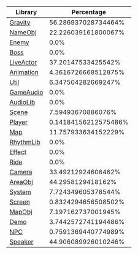 | Library | Percentage |
| ------------- | ------------- |
| [Gravity](https://github.com/shibbo/Petari/blob/master/docs/lib/Gravity.md) | 56.286937028734464% |
| [NameObj](https://github.com/shibbo/Petari/blob/master/docs/lib/NameObj.md) | 22.226039161800067% |
| [Enemy](https://github.com/shibbo/Petari/blob/master/docs/lib/Enemy.md) | 0.0% |
| [Boss](https://github.com/shibbo/Petari/blob/master/docs/lib/Boss.md) | 0.0% |
| [LiveActor](https://github.com/shibbo/Petari/blob/master/docs/lib/LiveActor.md) | 37.20147533425542% |
| [Animation](https://github.com/shibbo/Petari/blob/master/docs/lib/Animation.md) | 4.3616726668512875% |
| [Util](https://github.com/shibbo/Petari/blob/master/docs/lib/Util.md) | 6.347504282669247% |
| [GameAudio](https://github.com/shibbo/Petari/blob/master/docs/lib/GameAudio.md) | 0.0% |
| [AudioLib](https://github.com/shibbo/Petari/blob/master/docs/lib/AudioLib.md) | 0.0% |
| [Scene](https://github.com/shibbo/Petari/blob/master/docs/lib/Scene.md) | 7.59493670886076% |
| [Player](https://github.com/shibbo/Petari/blob/master/docs/lib/Player.md) | 0.14184156212575486% |
| [Map](https://github.com/shibbo/Petari/blob/master/docs/lib/Map.md) | 11.757933634152229% |
| [RhythmLib](https://github.com/shibbo/Petari/blob/master/docs/lib/RhythmLib.md) | 0.0% |
| [Effect](https://github.com/shibbo/Petari/blob/master/docs/lib/Effect.md) | 0.0% |
| [Ride](https://github.com/shibbo/Petari/blob/master/docs/lib/Ride.md) | 0.0% |
| [Camera](https://github.com/shibbo/Petari/blob/master/docs/lib/Camera.md) | 33.49212924606462% |
| [AreaObj](https://github.com/shibbo/Petari/blob/master/docs/lib/AreaObj.md) | 44.2958129418162% |
| [System](https://github.com/shibbo/Petari/blob/master/docs/lib/System.md) | 7.724349605378544% |
| [Screen](https://github.com/shibbo/Petari/blob/master/docs/lib/Screen.md) | 0.8324294656508502% |
| [MapObj](https://github.com/shibbo/Petari/blob/master/docs/lib/MapObj.md) | 7.197162737001945% |
| [Demo](https://github.com/shibbo/Petari/blob/master/docs/lib/Demo.md) | 3.7442572741194486% |
| [NPC](https://github.com/shibbo/Petari/blob/master/docs/lib/NPC.md) | 0.7591369440774989% |
| [Speaker](https://github.com/shibbo/Petari/blob/master/docs/lib/Speaker.md) | 44.906089926010246% |

